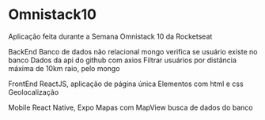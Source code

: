 # Omnistack10
 Aplicação feita durante a Semana Omnistack 10 da Rocketseat

BackEnd
Banco de dados não relacional mongo
verifica se usuário existe no banco
Dados da api do github com axios
Filtrar usuários por distância máxima de 10km raio, pelo mongo

FrontEnd
ReactJS, aplicação de página única
Elementos com html e css
Geolocalização

Mobile
React Native, Expo
Mapas com MapView
busca de dados do banco
